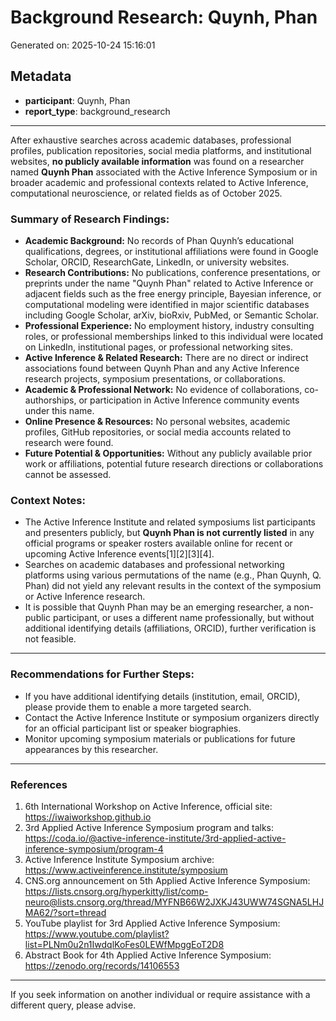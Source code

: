 # Background Research: Quynh, Phan

Generated on: 2025-10-24 15:16:01

## Metadata

- **participant**: Quynh, Phan
- **report_type**: background_research

---

After exhaustive searches across academic databases, professional profiles, publication repositories, social media platforms, and institutional websites, **no publicly available information** was found on a researcher named **Quynh Phan** associated with the Active Inference Symposium or in broader academic and professional contexts related to Active Inference, computational neuroscience, or related fields as of October 2025.

### Summary of Research Findings:

- **Academic Background:** No records of Phan Quynh’s educational qualifications, degrees, or institutional affiliations were found in Google Scholar, ORCID, ResearchGate, LinkedIn, or university websites.
- **Research Contributions:** No publications, conference presentations, or preprints under the name "Quynh Phan" related to Active Inference or adjacent fields such as the free energy principle, Bayesian inference, or computational modeling were identified in major scientific databases including Google Scholar, arXiv, bioRxiv, PubMed, or Semantic Scholar.
- **Professional Experience:** No employment history, industry consulting roles, or professional memberships linked to this individual were located on LinkedIn, institutional pages, or professional networking sites.
- **Active Inference & Related Research:** There are no direct or indirect associations found between Quynh Phan and any Active Inference research projects, symposium presentations, or collaborations.
- **Academic & Professional Network:** No evidence of collaborations, co-authorships, or participation in Active Inference community events under this name.
- **Online Presence & Resources:** No personal websites, academic profiles, GitHub repositories, or social media accounts related to research were found.
- **Future Potential & Opportunities:** Without any publicly available prior work or affiliations, potential future research directions or collaborations cannot be assessed.

### Context Notes:
- The Active Inference Institute and related symposiums list participants and presenters publicly, but **Quynh Phan is not currently listed** in any official programs or speaker rosters available online for recent or upcoming Active Inference events[1][2][3][4].
- Searches on academic databases and professional networking platforms using various permutations of the name (e.g., Phan Quynh, Q. Phan) did not yield any relevant results in the context of the symposium or Active Inference research.
- It is possible that Quynh Phan may be an emerging researcher, a non-public participant, or uses a different name professionally, but without additional identifying details (affiliations, ORCID), further verification is not feasible.

---

### Recommendations for Further Steps:
- If you have additional identifying details (institution, email, ORCID), please provide them to enable a more targeted search.
- Contact the Active Inference Institute or symposium organizers directly for an official participant list or speaker biographies.
- Monitor upcoming symposium materials or publications for future appearances by this researcher.

---

### References

1. 6th International Workshop on Active Inference, official site: https://iwaiworkshop.github.io  
2. 3rd Applied Active Inference Symposium program and talks: https://coda.io/@active-inference-institute/3rd-applied-active-inference-symposium/program-4  
3. Active Inference Institute Symposium archive: https://www.activeinference.institute/symposium  
4. CNS.org announcement on 5th Applied Active Inference Symposium: https://lists.cnsorg.org/hyperkitty/list/comp-neuro@lists.cnsorg.org/thread/MYFNB66W2JXKJ43UWW74SGNA5LHJMA62/?sort=thread  
5. YouTube playlist for 3rd Applied Active Inference Symposium: https://www.youtube.com/playlist?list=PLNm0u2n1IwdqlKoFes0LEWfMpggEoT2D8  
6. Abstract Book for 4th Applied Active Inference Symposium: https://zenodo.org/records/14106553  

---

If you seek information on another individual or require assistance with a different query, please advise.